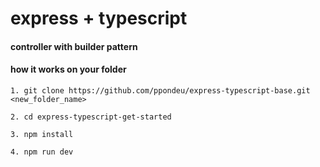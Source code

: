 # express + typescript
#### controller with builder pattern
#### how it works on your folder
    1. git clone https://github.com/ppondeu/express-typescript-base.git <new_folder_name>
    
    2. cd express-typescript-get-started

    3. npm install
    
    4. npm run dev

